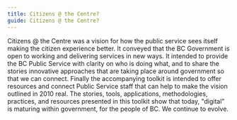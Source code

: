 ```yaml
---
title: Citizens @ the Centre?
guide: Citizens @ the Centre?
---
```


Citizens @ the Centre was a vision for how the public service sees itself making the citizen experience better. It conveyed that the BC Government is open to working and delivering services in new ways. It intended to provide the BC Public Service with clarity on who is doing what, and to share the stories innovative approaches that are taking place around government so that we can connect. Finally the accompanying toolkit is intended to offer resources and connect Public Service staff that can help to make the vision outlined in 2010 real.  The stories, tools, applications, methodologies, practices, and resources presented in this toolkit show that today, "digital" is maturing within government, for the people of BC.   We continue to evolve.
